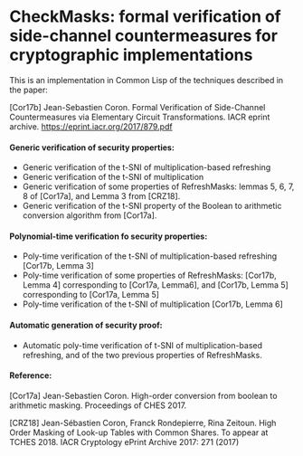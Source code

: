 # CheckMasks: formal verification of side-channel countermeasures for cryptographic implementations

This is an implementation in Common Lisp of the techniques described in the paper:

[Cor17b] Jean-Sebastien Coron. Formal Verification of Side-Channel Countermeasures via Elementary Circuit Transformations. IACR eprint archive. https://eprint.iacr.org/2017/879.pdf

#### Generic verification of security properties:
* Generic verification of the t-SNI of multiplication-based refreshing
* Generic verification of the t-SNI of multiplication
* Generic verification of some properties of RefreshMasks: lemmas 5, 6, 7, 8 of [Cor17a], and Lemma 3 from [CRZ18].
* Generic verification of the t-SNI property of the Boolean to arithmetic conversion algorithm from [Cor17a].

#### Polynomial-time verification fo security properties:
* Poly-time verification of the t-SNI of multiplication-based refreshing [Cor17b, Lemma 3]
* Poly-time verification of some properties of RefreshMasks: [Cor17b, Lemma 4] corresponding to [Cor17a, Lemma6], and [Cor17b, Lemma 5] corresponding to [Cor17a, Lemma 5]
* Poly-time verification of the t-SNI of multiplication [Cor17b, Lemma 6]

#### Automatic generation of security proof:
* Automatic poly-time verification of t-SNI of multiplication-based refreshing, and of the two previous properties of RefreshMasks.

#### Reference:
[Cor17a] Jean-Sebastien Coron. High-order conversion from boolean to arithmetic masking. Proceedings of CHES 2017.

[CRZ18] Jean-Sébastien Coron, Franck Rondepierre, Rina Zeitoun. High Order Masking of Look-up Tables 
        with Common Shares. To appear at TCHES 2018. IACR Cryptology ePrint Archive 2017: 271 (2017)
